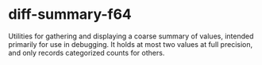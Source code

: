 # diff-summary-f64

Utilities for gathering and displaying a coarse summary of values,
intended primarily for use in debugging. It holds at most two values
at full precision, and only records categorized counts for others.
